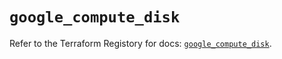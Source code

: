 # `google_compute_disk`

Refer to the Terraform Registory for docs: [`google_compute_disk`](https://registry.terraform.io/providers/hashicorp/google-beta/4.74.0/docs/resources/google_compute_disk).
